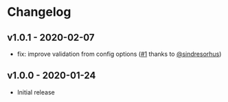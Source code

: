 # Changelog

## v1.0.1 - 2020-02-07

- fix: improve validation from config options ([#1](https://github.com/connor4312/kap-azure/pull/1) thanks to [@sindresorhus](https://github.com/sindresorhus))

## v1.0.0 - 2020-01-24

- Initial release
